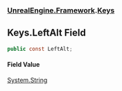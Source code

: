### [UnrealEngine.Framework](./UnrealEngine-Framework.md 'UnrealEngine.Framework').[Keys](./UnrealEngine-Framework-Keys.md 'UnrealEngine.Framework.Keys')
## Keys.LeftAlt Field
  
```csharp
public const LeftAlt;
```
#### Field Value
[System.String](https://docs.microsoft.com/en-us/dotnet/api/System.String 'System.String')  
